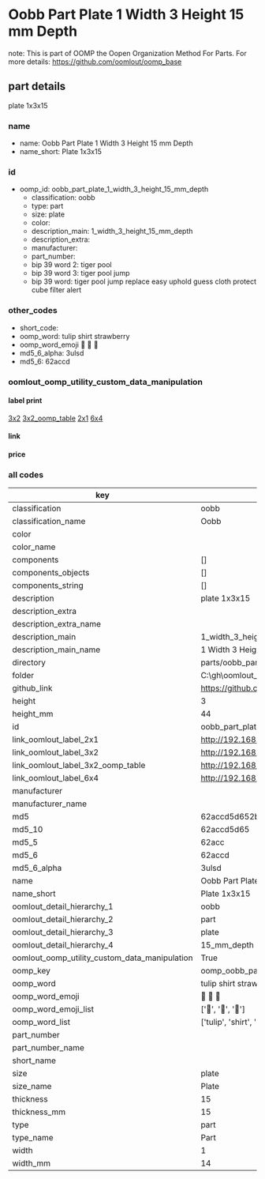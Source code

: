 # Oobb Part Plate 1 Width 3 Height 15 mm Depth  

note: This is part of OOMP the Oopen Organization Method For Parts. For more details: https://github.com/oomlout/oomp_base

##  part details
  



plate 1x3x15



### name
* name: Oobb Part Plate 1 Width 3 Height 15 mm Depth
* name_short: Plate 1x3x15 
### id
* oomp_id: oobb_part_plate_1_width_3_height_15_mm_depth
  * classification: oobb
  * type: part
  * size: plate
  * color: 
  * description_main: 1_width_3_height_15_mm_depth
  * description_extra: 
  * manufacturer: 
  * part_number: 
  * bip 39 word 2: tiger pool
  * bip 39 word 3: tiger pool jump
  * bip 39 word: tiger pool jump replace easy uphold guess cloth protect cube filter alert

### other_codes
* short_code: 
* oomp_word: tulip shirt strawberry
* oomp_word_emoji :tulip: :shirt: :strawberry:
* md5_6_alpha: 3ulsd
* md5_6: 62accd






### oomlout_oomp_utility_custom_data_manipulation
#### label print
[3x2](http://192.168.1.245:1112/?label=oomp%203ulsd)
[3x2_oomp_table](http://192.168.1.108:1112/?label=oomp%203ulsd)
[2x1](http://192.168.1.242:1112/?label=oomp%203ulsd)
[6x4](http://192.168.1.55:1112/?label=oomp%203ulsd)    

#### link

                              

#### price







### all codes 
| key | value |  
| --- | --- |  
| classification | oobb |  
| classification_name | Oobb |  
| color |  |  
| color_name |  |  
| components | [] |  
| components_objects | [] |  
| components_string | [] |  
| description | plate 1x3x15 |  
| description_extra |  |  
| description_extra_name |  |  
| description_main | 1_width_3_height_15_mm_depth |  
| description_main_name | 1 Width 3 Height 15 mm Depth |  
| directory | parts/oobb_part_plate_1_width_3_height_15_mm_depth |  
| folder | C:\gh\oomlout_oobb_version_4_generated_parts\things\oobb_part_plate_1_width_3_height_15_mm_depth |  
| github_link | https://github.com/oomlout/oomlout_oomp_part_src/tree/main/parts/oobb_part_plate_1_width_3_height_15_mm_depth |  
| height | 3 |  
| height_mm | 44 |  
| id | oobb_part_plate_1_width_3_height_15_mm_depth |  
| link_oomlout_label_2x1 | http://192.168.1.242:1112/?label=oomp%203ulsd |  
| link_oomlout_label_3x2 | http://192.168.1.245:1112/?label=oomp%203ulsd |  
| link_oomlout_label_3x2_oomp_table | http://192.168.1.108:1112/?label=oomp%203ulsd |  
| link_oomlout_label_6x4 | http://192.168.1.55:1112/?label=oomp%203ulsd |  
| manufacturer |  |  
| manufacturer_name |  |  
| md5 | 62accd5d652bccefbb22eb6cf1ea070f |  
| md5_10 | 62accd5d65 |  
| md5_5 | 62acc |  
| md5_6 | 62accd |  
| md5_6_alpha | 3ulsd |  
| name | Oobb Part Plate 1 Width 3 Height 15 mm Depth |  
| name_short | Plate 1x3x15  |  
| oomlout_detail_hierarchy_1 | oobb |  
| oomlout_detail_hierarchy_2 | part |  
| oomlout_detail_hierarchy_3 | plate |  
| oomlout_detail_hierarchy_4 | 15_mm_depth |  
| oomlout_oomp_utility_custom_data_manipulation | True |  
| oomp_key | oomp_oobb_part_plate_1_width_3_height_15_mm_depth |  
| oomp_word | tulip shirt strawberry |  
| oomp_word_emoji | :tulip: :shirt: :strawberry: |  
| oomp_word_emoji_list | [':tulip:', ':shirt:', ':strawberry:'] |  
| oomp_word_list | ['tulip', 'shirt', 'strawberry'] |  
| part_number |  |  
| part_number_name |  |  
| short_name |  |  
| size | plate |  
| size_name | Plate |  
| thickness | 15 |  
| thickness_mm | 15 |  
| type | part |  
| type_name | Part |  
| width | 1 |  
| width_mm | 14 |  
